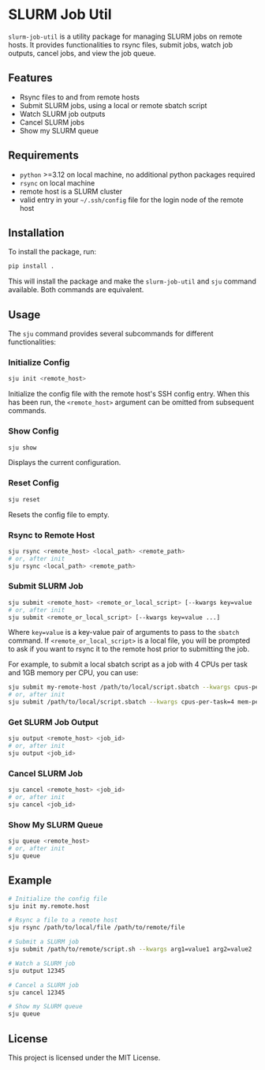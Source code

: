# SLURM Job Util

`slurm-job-util` is a utility package for managing SLURM jobs on remote hosts. It provides functionalities to rsync files, submit jobs, watch job outputs, cancel jobs, and view the job queue.

## Features

- Rsync files to and from remote hosts
- Submit SLURM jobs, using a local or remote sbatch script
- Watch SLURM job outputs
- Cancel SLURM jobs
- Show my SLURM queue

## Requirements

- `python` >=3.12 on local machine, no additional python packages required
- `rsync` on local machine
- remote host is a SLURM cluster
- valid entry in your `~/.ssh/config` file for the login node of the remote host

## Installation

To install the package, run:

```sh
pip install .
```

This will install the package and make the `slurm-job-util` and `sju` command available.
Both commands are equivalent.

## Usage

The `sju` command provides several subcommands for different functionalities:

### Initialize Config

```sh
sju init <remote_host>
```

Initialize the config file with the remote host's SSH config entry.
When this has been run, the `<remote_host>` argument can be omitted from subsequent commands.

### Show Config

```sh
sju show
```

Displays the current configuration.

### Reset Config

```sh
sju reset
```

Resets the config file to empty.

### Rsync to Remote Host

```sh
sju rsync <remote_host> <local_path> <remote_path>
# or, after init
sju rsync <local_path> <remote_path>
```

### Submit SLURM Job

```sh
sju submit <remote_host> <remote_or_local_script> [--kwargs key=value ...]
# or, after init
sju submit <remote_or_local_script> [--kwargs key=value ...]
```

Where `key=value` is a key-value pair of arguments to pass to the `sbatch` command.
If `<remote_or_local_script>` is a local file, you will be prompted to ask if you want to rsync it to the remote host prior to submitting the job.

For example, to submit a local sbatch script as a job with 4 CPUs per task and 1GB memory per CPU, you can use:

```sh
sju submit my-remote-host /path/to/local/script.sbatch --kwargs cpus-per-task=4 mem-per-cpu=1G
# or, after init
sju submit /path/to/local/script.sbatch --kwargs cpus-per-task=4 mem-per-cpu=1G
```

### Get SLURM Job Output

```sh
sju output <remote_host> <job_id>
# or, after init
sju output <job_id>
```

### Cancel SLURM Job

```sh
sju cancel <remote_host> <job_id>
# or, after init
sju cancel <job_id>
```

### Show My SLURM Queue

```sh
sju queue <remote_host>
# or, after init
sju queue
```

## Example

```sh
# Initialize the config file
sju init my.remote.host

# Rsync a file to a remote host
sju rsync /path/to/local/file /path/to/remote/file

# Submit a SLURM job
sju submit /path/to/remote/script.sh --kwargs arg1=value1 arg2=value2

# Watch a SLURM job
sju output 12345

# Cancel a SLURM job
sju cancel 12345

# Show my SLURM queue
sju queue
```

## License

This project is licensed under the MIT License.
